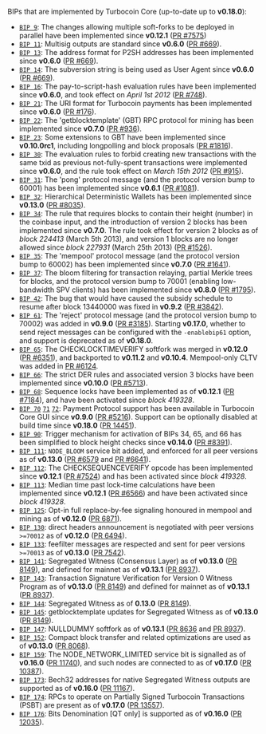 BIPs that are implemented by Turbocoin Core (up-to-date up to **v0.18.0**):

* [`BIP 9`](https://github.com/turbocoin/bips/blob/master/bip-0009.mediawiki): The changes allowing multiple soft-forks to be deployed in parallel have been implemented since **v0.12.1**  ([PR #7575](https://github.com/turbocoin/turbocoin/pull/7575))
* [`BIP 11`](https://github.com/turbocoin/bips/blob/master/bip-0011.mediawiki): Multisig outputs are standard since **v0.6.0** ([PR #669](https://github.com/turbocoin/turbocoin/pull/669)).
* [`BIP 13`](https://github.com/turbocoin/bips/blob/master/bip-0013.mediawiki): The address format for P2SH addresses has been implemented since **v0.6.0** ([PR #669](https://github.com/turbocoin/turbocoin/pull/669)).
* [`BIP 14`](https://github.com/turbocoin/bips/blob/master/bip-0014.mediawiki): The subversion string is being used as User Agent since **v0.6.0** ([PR #669](https://github.com/turbocoin/turbocoin/pull/669)).
* [`BIP 16`](https://github.com/turbocoin/bips/blob/master/bip-0016.mediawiki): The pay-to-script-hash evaluation rules have been implemented since **v0.6.0**, and took effect on *April 1st 2012* ([PR #748](https://github.com/turbocoin/turbocoin/pull/748)).
* [`BIP 21`](https://github.com/turbocoin/bips/blob/master/bip-0021.mediawiki): The URI format for Turbocoin payments has been implemented since **v0.6.0** ([PR #176](https://github.com/turbocoin/turbocoin/pull/176)).
* [`BIP 22`](https://github.com/turbocoin/bips/blob/master/bip-0022.mediawiki): The 'getblocktemplate' (GBT) RPC protocol for mining has been implemented since **v0.7.0** ([PR #936](https://github.com/turbocoin/turbocoin/pull/936)).
* [`BIP 23`](https://github.com/turbocoin/bips/blob/master/bip-0023.mediawiki): Some extensions to GBT have been implemented since **v0.10.0rc1**, including longpolling and block proposals ([PR #1816](https://github.com/turbocoin/turbocoin/pull/1816)).
* [`BIP 30`](https://github.com/turbocoin/bips/blob/master/bip-0030.mediawiki): The evaluation rules to forbid creating new transactions with the same txid as previous not-fully-spent transactions were implemented since **v0.6.0**, and the rule took effect on *March 15th 2012* ([PR #915](https://github.com/turbocoin/turbocoin/pull/915)).
* [`BIP 31`](https://github.com/turbocoin/bips/blob/master/bip-0031.mediawiki): The 'pong' protocol message (and the protocol version bump to 60001) has been implemented since **v0.6.1** ([PR #1081](https://github.com/turbocoin/turbocoin/pull/1081)).
* [`BIP 32`](https://github.com/turbocoin/bips/blob/master/bip-0032.mediawiki): Hierarchical Deterministic Wallets has been implemented since **v0.13.0** ([PR #8035](https://github.com/turbocoin/turbocoin/pull/8035)).
* [`BIP 34`](https://github.com/turbocoin/bips/blob/master/bip-0034.mediawiki): The rule that requires blocks to contain their height (number) in the coinbase input, and the introduction of version 2 blocks has been implemented since **v0.7.0**. The rule took effect for version 2 blocks as of *block 224413* (March 5th 2013), and version 1 blocks are no longer allowed since *block 227931* (March 25th 2013) ([PR #1526](https://github.com/turbocoin/turbocoin/pull/1526)).
* [`BIP 35`](https://github.com/turbocoin/bips/blob/master/bip-0035.mediawiki): The 'mempool' protocol message (and the protocol version bump to 60002) has been implemented since **v0.7.0** ([PR #1641](https://github.com/turbocoin/turbocoin/pull/1641)).
* [`BIP 37`](https://github.com/turbocoin/bips/blob/master/bip-0037.mediawiki): The bloom filtering for transaction relaying, partial Merkle trees for blocks, and the protocol version bump to 70001 (enabling low-bandwidth SPV clients) has been implemented since **v0.8.0** ([PR #1795](https://github.com/turbocoin/turbocoin/pull/1795)).
* [`BIP 42`](https://github.com/turbocoin/bips/blob/master/bip-0042.mediawiki): The bug that would have caused the subsidy schedule to resume after block 13440000 was fixed in **v0.9.2** ([PR #3842](https://github.com/turbocoin/turbocoin/pull/3842)).
* [`BIP 61`](https://github.com/turbocoin/bips/blob/master/bip-0061.mediawiki): The 'reject' protocol message (and the protocol version bump to 70002) was added in **v0.9.0** ([PR #3185](https://github.com/turbocoin/turbocoin/pull/3185)). Starting **v0.17.0**, whether to send reject messages can be configured with the `-enablebip61` option, and support is deprecated as of **v0.18.0**.
* [`BIP 65`](https://github.com/turbocoin/bips/blob/master/bip-0065.mediawiki): The CHECKLOCKTIMEVERIFY softfork was merged in **v0.12.0** ([PR #6351](https://github.com/turbocoin/turbocoin/pull/6351)), and backported to **v0.11.2** and **v0.10.4**. Mempool-only CLTV was added in [PR #6124](https://github.com/turbocoin/turbocoin/pull/6124).
* [`BIP 66`](https://github.com/turbocoin/bips/blob/master/bip-0066.mediawiki): The strict DER rules and associated version 3 blocks have been implemented since **v0.10.0** ([PR #5713](https://github.com/turbocoin/turbocoin/pull/5713)).
* [`BIP 68`](https://github.com/turbocoin/bips/blob/master/bip-0068.mediawiki): Sequence locks have been implemented as of **v0.12.1**  ([PR #7184](https://github.com/turbocoin/turbocoin/pull/7184)), and have been activated since *block 419328*.
* [`BIP 70`](https://github.com/turbocoin/bips/blob/master/bip-0070.mediawiki) [`71`](https://github.com/turbocoin/bips/blob/master/bip-0071.mediawiki) [`72`](https://github.com/turbocoin/bips/blob/master/bip-0072.mediawiki): Payment Protocol support has been available in Turbocoin Core GUI since **v0.9.0** ([PR #5216](https://github.com/turbocoin/turbocoin/pull/5216)). Support can be optionally disabled at build time since **v0.18.0** ([PR 14451](https://github.com/turbocoin/turbocoin/pull/14451)).
* [`BIP 90`](https://github.com/turbocoin/bips/blob/master/bip-0090.mediawiki): Trigger mechanism for activation of BIPs 34, 65, and 66 has been simplified to block height checks since **v0.14.0** ([PR #8391](https://github.com/turbocoin/turbocoin/pull/8391)).
* [`BIP 111`](https://github.com/turbocoin/bips/blob/master/bip-0111.mediawiki): `NODE_BLOOM` service bit added, and enforced for all peer versions as of **v0.13.0** ([PR #6579](https://github.com/turbocoin/turbocoin/pull/6579) and [PR #6641](https://github.com/turbocoin/turbocoin/pull/6641)).
* [`BIP 112`](https://github.com/turbocoin/bips/blob/master/bip-0112.mediawiki): The CHECKSEQUENCEVERIFY opcode has been implemented since **v0.12.1** ([PR #7524](https://github.com/turbocoin/turbocoin/pull/7524)) and has been activated since *block 419328*.
* [`BIP 113`](https://github.com/turbocoin/bips/blob/master/bip-0113.mediawiki): Median time past lock-time calculations have been implemented since **v0.12.1** ([PR #6566](https://github.com/turbocoin/turbocoin/pull/6566)) and have been activated since *block 419328*.
* [`BIP 125`](https://github.com/turbocoin/bips/blob/master/bip-0125.mediawiki): Opt-in full replace-by-fee signaling honoured in mempool and mining as of **v0.12.0** ([PR 6871](https://github.com/turbocoin/turbocoin/pull/6871)).
* [`BIP 130`](https://github.com/turbocoin/bips/blob/master/bip-0130.mediawiki): direct headers announcement is negotiated with peer versions `>=70012` as of **v0.12.0** ([PR 6494](https://github.com/turbocoin/turbocoin/pull/6494)).
* [`BIP 133`](https://github.com/turbocoin/bips/blob/master/bip-0133.mediawiki): feefilter messages are respected and sent for peer versions `>=70013` as of **v0.13.0** ([PR 7542](https://github.com/turbocoin/turbocoin/pull/7542)).
* [`BIP 141`](https://github.com/turbocoin/bips/blob/master/bip-0141.mediawiki): Segregated Witness (Consensus Layer) as of **v0.13.0** ([PR 8149](https://github.com/turbocoin/turbocoin/pull/8149)), and defined for mainnet as of **v0.13.1** ([PR 8937](https://github.com/turbocoin/turbocoin/pull/8937)).
* [`BIP 143`](https://github.com/turbocoin/bips/blob/master/bip-0143.mediawiki): Transaction Signature Verification for Version 0 Witness Program as of **v0.13.0** ([PR 8149](https://github.com/turbocoin/turbocoin/pull/8149)) and defined for mainnet as of **v0.13.1** ([PR 8937](https://github.com/turbocoin/turbocoin/pull/8937)).
* [`BIP 144`](https://github.com/turbocoin/bips/blob/master/bip-0144.mediawiki): Segregated Witness as of **0.13.0** ([PR 8149](https://github.com/turbocoin/turbocoin/pull/8149)).
* [`BIP 145`](https://github.com/turbocoin/bips/blob/master/bip-0145.mediawiki): getblocktemplate updates for Segregated Witness as of **v0.13.0** ([PR 8149](https://github.com/turbocoin/turbocoin/pull/8149)).
* [`BIP 147`](https://github.com/turbocoin/bips/blob/master/bip-0147.mediawiki): NULLDUMMY softfork as of **v0.13.1** ([PR 8636](https://github.com/turbocoin/turbocoin/pull/8636) and [PR 8937](https://github.com/turbocoin/turbocoin/pull/8937)).
* [`BIP 152`](https://github.com/turbocoin/bips/blob/master/bip-0152.mediawiki): Compact block transfer and related optimizations are used as of **v0.13.0** ([PR 8068](https://github.com/turbocoin/turbocoin/pull/8068)).
* [`BIP 159`](https://github.com/turbocoin/bips/blob/master/bip-0159.mediawiki): The NODE_NETWORK_LIMITED service bit is signalled as of **v0.16.0** ([PR 11740](https://github.com/turbocoin/turbocoin/pull/11740)), and such nodes are connected to as of **v0.17.0** ([PR 10387](https://github.com/turbocoin/turbocoin/pull/10387)).
* [`BIP 173`](https://github.com/turbocoin/bips/blob/master/bip-0173.mediawiki): Bech32 addresses for native Segregated Witness outputs are supported as of **v0.16.0** ([PR 11167](https://github.com/turbocoin/turbocoin/pull/11167)).
* [`BIP 174`](https://github.com/turbocoin/bips/blob/master/bip-0174.mediawiki): RPCs to operate on Partially Signed Turbocoin Transactions (PSBT) are present as of **v0.17.0** ([PR 13557](https://github.com/turbocoin/turbocoin/pull/13557)).
* [`BIP 176`](https://github.com/turbocoin/bips/blob/master/bip-0176.mediawiki): Bits Denomination [QT only] is supported as of **v0.16.0** ([PR 12035](https://github.com/turbocoin/turbocoin/pull/12035)).

